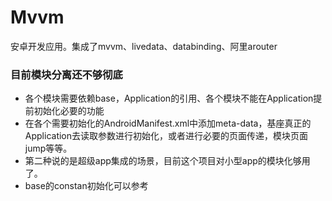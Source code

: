 # Mvvm
安卓开发应用。集成了mvvm、livedata、databinding、阿里arouter
### 目前模块分离还不够彻底
* 各个模块需要依赖base，Application的引用、各个模块不能在Application提前初始化必要的功能
* 在各个需要初始化的AndroidManifest.xml中添加meta-data，基座真正的Application去读取参数进行初始化，或者进行必要的页面传递，模块页面jump等等。
* 第二种说的是超级app集成的场景，目前这个项目对小型app的模块化够用了。
* base的constan初始化可以参考
